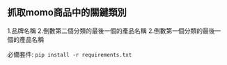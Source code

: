 ## 抓取momo商品中的關鍵類別

1.品牌名稱
2.倒數第二個分類的最後一個的產品名稱
2.倒數第一個分類的最後一個的產品名稱

必備套件:
`pip install -r requirements.txt`